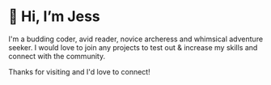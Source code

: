 <h1>👋 Hi, I’m Jess </h1>

I'm a budding coder, avid reader, novice archeress and whimsical adventure seeker. I would love to join any projects to test out & increase my skills and connect with the community.

Thanks for visiting and I'd love to connect!
